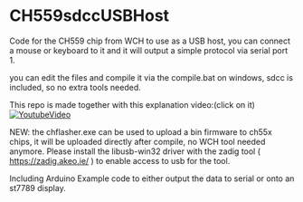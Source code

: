 # CH559sdccUSBHost



Code for the CH559 chip from WCH to use as a USB host, you can connect a mouse or keyboard to it and it will output a simple protocol via serial port 1.

you can edit the files and compile it via the compile.bat on windows, sdcc is included, so no extra tools needed.

This repo is made together with this explanation video:(click on it)
[![YoutubeVideo](https://img.youtube.com/vi/Th88RiSmj2w/0.jpg)](https://www.youtube.com/watch?v=Th88RiSmj2w)

NEW: the chflasher.exe can be used to upload a bin firmware to ch55x chips, it will be uploaded directly after compile, no WCH tool needed anymore.
Please install the libusb-win32 driver with the zadig tool ( https://zadig.akeo.ie/ ) to enable access to usb for the tool.

Including Arduino Example code to either output the data to serial or onto an st7789 display.

